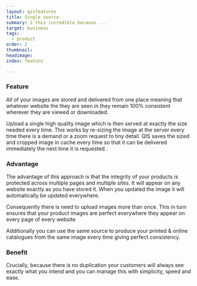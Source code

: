 ```yaml
---
layout: qisfeatures
title: Single source
summary: 2 this incredible because ...
target: business
tags:
  - product
order: 2
thumbnail:
headimage:
index: feature

---
```


### Feature ###

All of your images are stored and delivered from one place meaning that whatever website the they are seen in they remain 100% consistent wherever they are viewed or downloaded.

Upload a single high quality image which is then served at exactly the size needed every time.  This works by re-sizing the image at the server every time there is a demand or a zoom request to tiny detail. QIS saves the sized and cropped image in cache every time so that it can be delivered immediately the next time it is requested .

### Advantage ###

The advantage of this approach is that the integrity of your products is protected across multiple pages and multiple sites.  It will appear on any website exactly as you have stored it.  When you updated the image it will automatically be updated everywhere.

Consequently there is need to upload images more than once. This in turn ensures that your product images are perfect everywhere they appear on every page of every website

Additionally you can use the same source to produce your printed & online catalogues from the same image every time giving perfect consistency.

### Benefit ###

Crucially, because there is no duplication your customers will always see exactly what you intend and you can manage this with simplicity, speed and ease.
